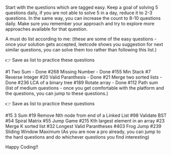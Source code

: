 Start with the questions which are tagged easy. Keep a goal of solving 5 questions daily, if you are not able to solve 5 in a day, reduce it to 2-3 questions. In the same way, you can increase the count to 8-10 questions daily. Make sure you remember your approach and try to explore more approaches available for that question.

A must do list according to me:
(these are some of the easy questions - once your solution gets accepted, leetcode shows you suggestion for next similar questions, you can solve them too rather than following this list.)

👉 Save as list to practice these questions

#1 Two Sum - Done
#268 Missing Number - Done
#155 Min Stack 
#7 Reverse Integer
#20 Valid Paranthesis - Done
#21 Merge two sorted lists - Done
#236 LCA of a binary tree
#189 Rotate array - Done
#112 Path sum
(list of medium questions - once you get comfortable with the platform and the questions, you can jump to these questions.)

👉 Save as list to practice these questions

#15 3 Sum
#19 Remove Nth node from end of a Linked List
#98 Validate BST
#54 Spiral Matrix
#55 Jump Game
#215 Kth largest element in an array
#23 Merge K sorted list
#32 Longest Valid Parantheses
#403 Frog Jump
#239 Sliding Window Maximum
(As you are now a pro already, you can jump to the hard questions and do whichever questions you find interesting)

Happy Coding!!